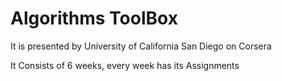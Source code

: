 # Algorithms ToolBox

It is presented by University of California San Diego on Corsera

It Consists of 6 weeks, every week has its Assignments

